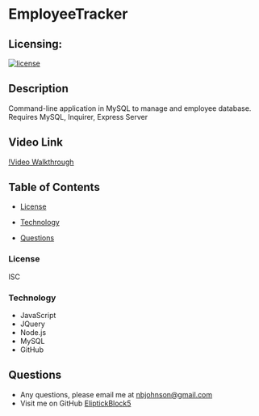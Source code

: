 # EmployeeTracker

## Licensing:

[![license](https://img.shields.io/badge/license-ISC-yellow)](https://shields.io)

## Description

Command-line application in MySQL to manage and employee database. Requires MySQL, Inquirer, Express Server

## Video Link

[!Video Walkthrough](https://www.youtube.com/watch?v=8q7-tjoc31Q)

## Table of Contents

- [License](#License)

- [Technology](#Technology)

- [Questions](#Questions)

### License

ISC

### Technology

- JavaScript
- JQuery
- Node.js
- MySQL
- GitHub

## Questions

- Any questions, please email me at nbjohnson@gmail.com
- Visit me on GitHub [EliptickBlock5](https://github.com/Elipticblock5)
